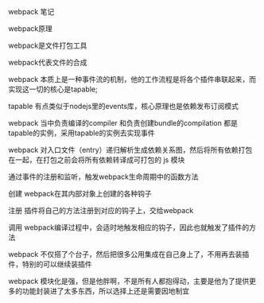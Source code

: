 webpack 笔记

webpack原理

webpack是文件打包工具

webpack代表文件的合成

webpack 本质上是一种事件流的机制，他的工作流程是将各个插件串联起来，而实现这一切的核心是tapable;

tapable 有点类似于nodejs里的events库，核心原理也是依赖发布订阅模式

webpack 当中负责编译的compiler 和负责创建bundle的compilation 都是tapable的实例，采用tapable的实例去实现事件

webpack 对入口文件（entry）递归解析生成依赖关系图，然后将所有依赖打包在一起，在打包之前会将所有依赖转译成可打包的 js 模块

通过事件的注册和监听，触发webpack生命周期中的函数方法

创建 webpack在其内部对象上创建的各种钩子

注册 插件将自己的方法注册到对应的钩子上，交给webpack

调用 webpack编译过程中，会适时地触发相应的钩子，因此也就触发了插件的方法

webpack 不仅搭了个台子，然后把很多公用集成在自己身上了，不用再去装插件，特别的可以继续装插件

webpack 模块化是强，但是他胖啊，不是所有人都抱得动，主要是他为了提供更多的功能封装进了太多东西，所以选择上还是需要因地制宜
